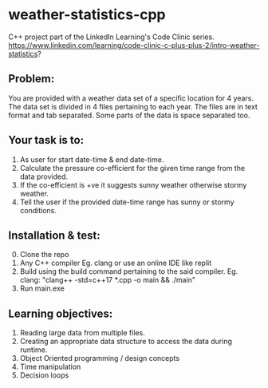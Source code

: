 # weather-statistics-cpp
C++ project part of the LinkedIn Learning's Code Clinic series.
https://www.linkedin.com/learning/code-clinic-c-plus-plus-2/intro-weather-statistics?

## Problem: 
You are provided with a weather data set of a specific location for 4 years. The data set is divided in 4 files pertaining to each year. The files are in text format and tab separated. Some parts of the data is space separated too.

## Your task is to:
1. As user for start date-time & end date-time.
2. Calculate the pressure co-efficient for the given time range from the data provided.
3. If the co-efficient is +ve it suggests sunny weather otherwise stormy weather.
4. Tell the user if the provided date-time range has sunny or stormy conditions.

## Installation & test:
0. Clone the repo
1. Any C++ compiler Eg. clang or use an online IDE like replit
2. Build using the build command pertaining to the said compiler. 
  Eg. clang: "clang++ -std=c++17 *.cpp -o main && ./main"
3. Run main.exe



## Learning objectives:
1. Reading large data from multiple files.
2. Creating an appropriate data structure to access the data during runtime. 
3. Object Oriented programming / design concepts
4. Time manipulation
5. Decision loops
